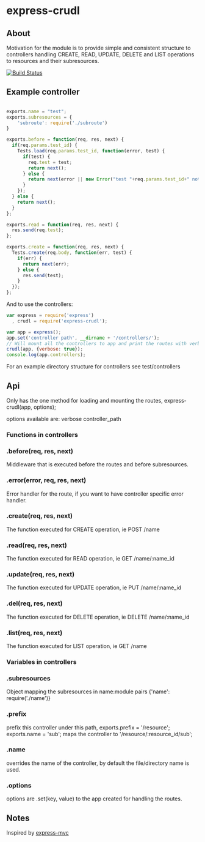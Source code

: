 # express-crudl

## About

Motivation for the module is to provide simple and consistent structure to controllers handling CREATE, READ, UPDATE, DELETE
and LIST operations to resources and their subresources.

[![Build Status](https://secure.travis-ci.org/Nomon/express-crudl.png)](http://travis-ci.org/Nomon/express-crudl)


## Example controller

```js

exports.name = "test";
exports.subresources = {
    'subroute': require('./subroute')
}

exports.before = function(req, res, next) {
  if(req.params.test_id) {
    Tests.load(req.params.test_id, function(error, test) {
      if(test) {
        req.test = test;
        return next();
      } else {
        return next(error || new Error("test "+req.params.test_id+" not found"));
      }
    });
  } else {
    return next();
  }
};

exports.read = function(req, res, next) {
  res.send(req.test);
};

exports.create = function(req, res, next) {
  Tests.create(req.body, function(err, test) {
    if(err) {
      return next(err);
    } else {
      res.send(test);
    }
  });
};
```

And to use the controllers:

```js
var express = require('express')
  , crudl = require('express-crudl');

var app = express();
app.set('controller path', __dirname + '/controllers/');
// Will mount all the controllers to app and print the routes with verbose:true
crudl(app, {verbose: true});
console.log(app.controllers);
```

For an example directory structure for controllers see test/controllers

## Api
Only has the one method for loading and mounting the routes, express-crudl(app, options);

options available are:
verbose
controller_path

### Functions in controllers

### .before(req, res, next)

  Middleware that is executed before the routes and before subresources.

### .error(error, req, res, next)

  Error handler for the route, if you want to have controller specific error handler.

### .create(req, res, next)

  The function executed for CREATE operation, ie POST /name

### .read(req, res, next)

  The function executed for READ operation, ie GET /name/:name_id

### .update(req, res, next)

  The function executed for UPDATE operation, ie PUT /name/:name_id

### .del(req, res, next)

  The function executed for DELETE operation, ie DELETE /name/:name_id

### .list(req, res, next)

  The function executed for LIST operation, ie GET /name

### Variables in controllers

### .subresources

  Object mapping the subresources in name:module pairs {'name': require('./name')}

### .prefix

  prefix this controller under this path, exports.prefix = '/resource'; exports.name = 'sub';
  maps the controller to '/resource/:resource_id/sub';

### .name

  overrides the name of the controller, by default the file/directory name is used.

### .options

  options are .set(key, value) to the app created for handling the routes.



## Notes

  Inspired by [express-mvc](https://github.com/visionmedia/express/tree/master/examples/mvc)
